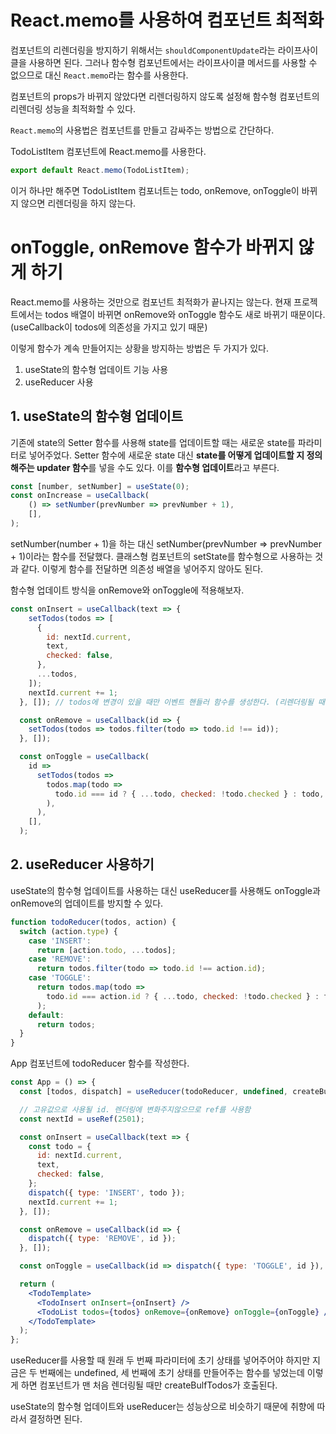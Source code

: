 # React.memo를 사용하여 컴포넌트 최적화

컴포넌트의 리렌더링을 방지하기 위해서는 `shouldComponentUpdate`라는 라이프사이클을 사용하면 된다. 그러나 함수형 컴포넌트에서는 라이프사이클 메서드를 사용할 수 없으므로 대신 `React.memo`라는 함수를 사용한다.

컴포넌트의 props가 바뀌지 않았다면 리렌더링하지 않도록 설정해 함수형 컴포넌트의 리렌더링 성능을 최적화할 수 있다.

`React.memo`의 사용법은 컴포넌트를 만들고 감싸주는 방법으로 간단하다.

TodoListItem 컴포넌트에 React.memo를 사용한다.

```jsx
export default React.memo(TodoListItem);
```

이거 하나만 해주면 TodoListItem 컴포너트는 todo, onRemove, onToggle이 바뀌지 않으면 리렌더링을 하지 않는다.

# onToggle, onRemove 함수가 바뀌지 않게 하기

React.memo를 사용하는 것만으로 컴포넌트 최적화가 끝나지는 않는다. 현재 프로젝트에서는 todos 배열이 바뀌면 onRemove와 onToggle 함수도 새로 바뀌기 때문이다. (useCallback이 todos에 의존성을 가지고 있기 때문)

이렇게 함수가 계속 만들어지는 상황을 방지하는 방법은 두 가지가 있다.

1. useState의 함수형 업데이트 기능 사용
2. useReducer 사용

## 1. useState의 함수형 업데이트

기존에 state의 Setter 함수를 사용해 state를 업데이트할 때는 새로운 state를 파라미터로 넣어주었다. Setter 함수에 새로운 state 대신 **state를 어떻게 업데이트할 지 정의해주는 updater 함수**를 넣을 수도 있다. 이를 **함수형 업데이트**라고 부른다.

```jsx
const [number, setNumber] = useState(0);
const onIncrease = useCallback(
    () => setNumber(prevNumber => prevNumber + 1),
    [],
);
```

setNumber(number + 1)을 하는 대신 setNumber(prevNumber => prevNumber + 1)이라는 함수를 전달했다. 클래스형 컴포넌트의 setState를 함수형으로 사용하는 것과 같다. 이렇게 함수를 전달하면 의존성 배열을 넣어주지 않아도 된다.

함수형 업데이트 방식을 onRemove와 onToggle에 적용해보자.

```jsx
const onInsert = useCallback(text => {
    setTodos(todos => [
      {
        id: nextId.current,
        text,
        checked: false,
      },
      ...todos,
    ]);
    nextId.current += 1;
  }, []); // todos에 변경이 있을 때만 이벤트 핸들러 함수를 생성한다. (리렌더링될 때마다 생성 X)

  const onRemove = useCallback(id => {
    setTodos(todos => todos.filter(todo => todo.id !== id));
  }, []);

  const onToggle = useCallback(
    id =>
      setTodos(todos =>
        todos.map(todo =>
          todo.id === id ? { ...todo, checked: !todo.checked } : todo,
        ),
      ),
    [],
  );
```

## 2. useReducer 사용하기

useState의 함수형 업데이트를 사용하는 대신 useReducer를 사용해도 onToggle과 onRemove의 업데이트를 방지할 수 있다.

```jsx
function todoReducer(todos, action) {
  switch (action.type) {
    case 'INSERT':
      return [action.todo, ...todos];
    case 'REMOVE':
      return todos.filter(todo => todo.id !== action.id);
    case 'TOGGLE':
      return todos.map(todo =>
        todo.id === action.id ? { ...todo, checked: !todo.checked } : todo,
      );
    default:
      return todos;
  }
}
```

App 컴포넌트에 todoReducer 함수를 작성한다.

```jsx
const App = () => {
  const [todos, dispatch] = useReducer(todoReducer, undefined, createBulkTodos);

  // 고유값으로 사용될 id. 렌더링에 변화주지않으므로 ref를 사용함
  const nextId = useRef(2501);

  const onInsert = useCallback(text => {
    const todo = {
      id: nextId.current,
      text,
      checked: false,
    };
    dispatch({ type: 'INSERT', todo });
    nextId.current += 1;
  }, []);

  const onRemove = useCallback(id => {
    dispatch({ type: 'REMOVE', id });
  }, []);

  const onToggle = useCallback(id => dispatch({ type: 'TOGGLE', id }), []);

  return (
    <TodoTemplate>
      <TodoInsert onInsert={onInsert} />
      <TodoList todos={todos} onRemove={onRemove} onToggle={onToggle} />
    </TodoTemplate>
  );
};
```

useReducer를 사용할 때 원래 두 번째 파라미터에 초기 상태를 넣어주어야 하지만 지금은 두 번째에는 undefined, 세 번째에 초기 상태를 만들어주는 함수를 넣었는데 이렇게 하면 컴포넌트가 맨 처음 렌더링될 때만 createBulfTodos가 호출된다.

useState의 함수형 업데이트와 useReducer는 성능상으로 비슷하기 때문에 취향에 따라서 결정하면 된다.